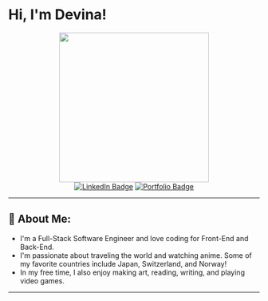 
   # Hi, I'm Devina!
<div id="header" align="center">
  <img src="https://media.giphy.com/media/3SL41WtN5l9DNdPJGs/giphy.gif" width="300"/>
</div>
<div id="social-badges" align="center">
  <a href="https://www.linkedin.com/in/DevinaG007"/><img src="https://img.shields.io/badge/LinkedIn-blue?logo=linkedin&logoColor=white&style=for-the-badge" alt="LinkedIn Badge"/></a>
  <a href="https://portfolio-bvc2.onrender.com/">
  <img src="https://img.shields.io/badge/Portfolio-green?style=for-the-badge" alt="Portfolio Badge"/>
  </a>
</div>
<hr>

  ## :wave: About Me:
  
  - I'm a Full-Stack Software Engineer and love coding for Front-End and Back-End.
  - I'm passionate about traveling the world and watching anime. Some of my favorite countries include Japan, Switzerland, and Norway!
  - In my free time, I also enjoy making art, reading, writing, and playing video games.

---





<!---
DevinaG007/DevinaG007 is a ✨ special ✨ repository because its `README.md` (this file) appears on your GitHub profile.
You can click the Preview link to take a look at your changes.
--->
